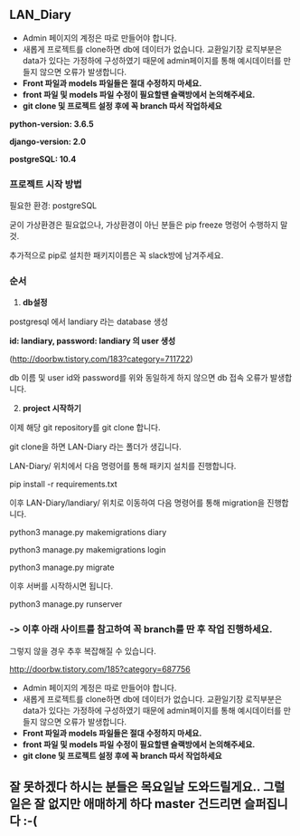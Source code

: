 ## LAN_Diary



- Admin 페이지의 계정은 따로 만들어야 합니다.
- 새롭게 프로젝트를 clone하면 db에 데이터가 없습니다. 교환일기장 로직부분은 data가 있다는 가정하에 구성하였기 때문에 admin페이지를 통해 예시데이터를 만들지 않으면 오류가 발생합니다.
- **Front 파일과 models 파일들은 절대 수정하지 마세요.**
- **front 파일 및 models 파일 수정이 필요할땐 슬랙방에서 논의해주세요.**
- **git clone 및 프로젝트 설정 후에 꼭 branch 따서 작업하세요**



**python-version: 3.6.5**

**django-version: 2.0**

**postgreSQL: 10.4**

### 프로젝트 시작 방법
필요한 환경: postgreSQL

굳이 가상환경은 필요없으나, 가상환경이 아닌 분들은 pip freeze 명령어 수행하지 말것.

추가적으로 pip로 설치한 패키지이름은 꼭 slack방에 남겨주세요.

### 순서
1. **db설정**

  postgresql 에서 landiary 라는 database 생성

  **id: landiary, password: landiary 의 user 생성**

  (http://doorbw.tistory.com/183?category=711722)

  db 이름 및 user id와 password를 위와 동일하게 하지 않으면 db 접속 오류가 발생합니다.

  

2. **project 시작하기**

  이제 해당 git repository를 git clone 합니다.

  git clone을 하면 LAN-Diary 라는 폴더가 생깁니다.

  LAN-Diary/ 위치에서 다음 명령어를 통해 패키지 설치를 진행합니다.

  pip install -r requirements.txt

  

이후 LAN-Diary/landiary/ 위치로 이동하여 다음 명령어를 통해 migration을 진행합니다.

python3 manage.py makemigrations diary

python3 manage.py makemigrations login

python3 manage.py migrate



이후 서버를 시작하시면 됩니다.

python3 manage.py runserver



### -> 이후 아래 사이트를 참고하여 꼭 branch를 딴 후 작업 진행하세요.

그렇지 않을 경우 추후 복잡해질 수 있습니다.

http://doorbw.tistory.com/185?category=687756



* Admin 페이지의 계정은 따로 만들어야 합니다.
* 새롭게 프로젝트를 clone하면 db에 데이터가 없습니다. 교환일기장 로직부분은 data가 있다는 가정하에 구성하였기 때문에 admin페이지를 통해 예시데이터를 만들지 않으면 오류가 발생합니다.
* **Front 파일과 models 파일들은 절대 수정하지 마세요.**
* **front 파일 및 models 파일 수정이 필요할땐 슬랙방에서 논의해주세요.**
* **git clone 및 프로젝트 설정 후에 꼭 branch 따서 작업하세요**



## 잘 못하겠다 하시는 분들은 목요일날 도와드릴게요.. 그럴 일은 잘 없지만 애매하게 하다 master 건드리면 슬퍼집니다 :-(

